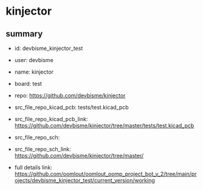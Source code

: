 # kinjector
 
## summary 
* id: devbisme_kinjector_test
* user: devbisme
* name: kinjector
* board: test
* repo: https://github.com/devbisme/kinjector
* src_file_repo_kicad_pcb: tests/test.kicad_pcb
* src_file_repo_kicad_pcb_link: https://github.com/devbisme/kinjector/tree/master/tests/test.kicad_pcb


* src_file_repo_sch: 
* src_file_repo_sch_link: https://github.com/devbisme/kinjector/tree/master/
* full details link: https://github.com/oomlout/oomlout_oomp_project_bot_v_2/tree/main/projects/devbisme_kinjector_test/current_version/working  






